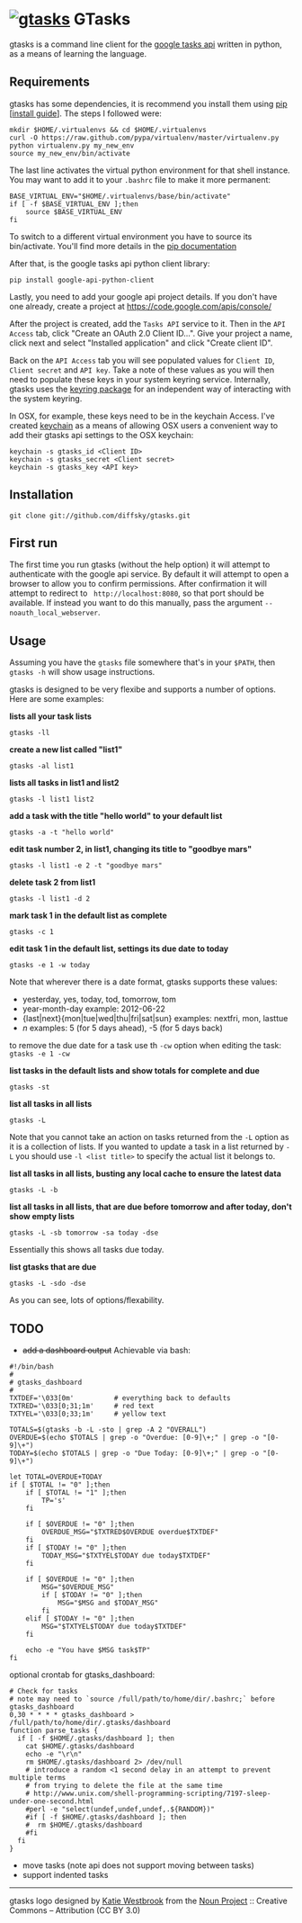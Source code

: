 # [![gtasks](https://raw.githubusercontent.com/diffsky/gtasks/master/assets/gtasks-64.png)](https://github.com/diffsky/gtasks) GTasks

gtasks is a command line client for the [google tasks api](https://developers.google.com/google-apps/tasks/) written in python, as a means of learning the language.

## Requirements

gtasks has some dependencies, it is recommend you install them using [pip](http://www.pip-installer.org/en/latest/index.html) [[install guide](http://www.pip-installer.org/en/latest/installing.html)]. The steps I followed were:

    mkdir $HOME/.virtualenvs && cd $HOME/.virtualenvs
    curl -O https://raw.github.com/pypa/virtualenv/master/virtualenv.py
    python virtualenv.py my_new_env
    source my_new_env/bin/activate

The last line activates the virtual python environment for that shell instance.
You may want to add it to your `.bashrc` file to make it more permanent:

    BASE_VIRTUAL_ENV="$HOME/.virtualenvs/base/bin/activate"
    if [ -f $BASE_VIRTUAL_ENV ];then
        source $BASE_VIRTUAL_ENV
    fi

To switch to a different virtual environment you have to source its bin/activate.
You'll find more details in the [pip documentation](http://www.pip-installer.org/en/latest/index.html)

After that, is the google tasks api python client library:

    pip install google-api-python-client

Lastly, you need to add your google api project details. If you don't have one already,
create a project at https://code.google.com/apis/console/

After the project is created, add the `Tasks API` service to it. Then in the
`API Access` tab, click "Create an OAuth 2.0 Client ID...". Give your project a name,
click next and select "Installed application" and click "Create client ID".

Back on the `API Access` tab you will see populated values for `Client ID`,
`Client secret` and `API key`. Take a note of these values as you will then need to populate
these keys in your system keyring service. Internally, gtasks uses the [keyring package](https://pypi.python.org/pypi/keyring) for an independent way of interacting with the system keyring.

In OSX, for example, these keys need to be in the keychain Access. I've created [keychain](https://github.com/diffsky/keychain)
as a means of allowing OSX users a convenient way to add their gtasks api settings to the OSX keychain:
```
keychain -s gtasks_id <Client ID>
keychain -s gtasks_secret <Client secret>
keychain -s gtasks_key <API key>
```

## Installation

    git clone git://github.com/diffsky/gtasks.git

## First run

The first time you run gtasks (without the help option) it will attempt to authenticate with the google api service.
By default it will attempt to open a browser to allow you to confirm permissions. After confirmation it will attempt to
redirect to ` http://localhost:8080`, so that port should be available. If instead you want to do this manually, pass the argument `--noauth_local_webserver`.

## Usage

Assuming you have the `gtasks` file somewhere that's in your `$PATH`, then `gtasks -h` will show usage instructions.

gtasks is designed to be very flexibe and supports a number of options. Here are some examples:

**lists all your task lists**
```
gtasks -ll
```
**create a new list called "list1"**
```
gtasks -al list1
```
**lists all tasks in list1 and list2**
```
gtasks -l list1 list2
```
**add a task with the title "hello world" to your default list**
```
gtasks -a -t "hello world"
```
**edit task number 2, in list1, changing its title to "goodbye mars"**
```
gtasks -l list1 -e 2 -t "goodbye mars"
```
**delete task 2 from list1**
```
gtasks -l list1 -d 2
```
**mark task 1 in the default list as complete**
```
gtasks -c 1
```
**edit task 1 in the default list, settings its due date to today**
```
gtasks -e 1 -w today
```
Note that wherever there is a date format, gtasks supports these values:

 - yesterday, yes, today, tod, tomorrow, tom
 - year-month-day example: 2012-06-22
 - {last|next}{mon|tue|wed|thu|fri|sat|sun} examples: nextfri, mon, lasttue
 - *n* examples: 5 (for 5 days ahead), -5 (for 5 days back)

to remove the due date for a task use th `-cw` option when editing the task: `gtasks -e 1 -cw`

**list tasks in the default lists and show totals for complete and due**
```
gtasks -st
```
**list all tasks in all lists**
```
gtasks -L
```
Note that you cannot take an action on tasks returned
from the `-L` option as it is a collection of lists. If you wanted to update a task
in a list returned by `-L` you should use `-l <list title>` to specify the actual list
it belongs to.

**list all tasks in all lists, busting any local cache to ensure the latest data**
```
gtasks -L -b
```
**list all tasks in all lists, that are due before tomorrow and after today, don't show empty lists**
```
gtasks -L -sb tomorrow -sa today -dse
```
Essentially this shows all tasks due today.

**list gtasks that are due**
```
gtasks -L -sdo -dse
```

As you can see, lots of options/flexability.


## TODO

 - <del>add a dashboard output</del> Achievable via bash:

```
#!/bin/bash
#
# gtasks_dashboard
#
TXTDEF='\033[0m'          # everything back to defaults
TXTRED='\033[0;31;1m'     # red text
TXTYEL='\033[0;33;1m'     # yellow text

TOTALS=$(gtasks -b -L -sto | grep -A 2 "OVERALL")
OVERDUE=$(echo $TOTALS | grep -o "Overdue: [0-9]\+;" | grep -o "[0-9]\+")
TODAY=$(echo $TOTALS | grep -o "Due Today: [0-9]\+;" | grep -o "[0-9]\+")

let TOTAL=OVERDUE+TODAY
if [ $TOTAL != "0" ];then
    if [ $TOTAL != "1" ];then
        TP='s'
    fi

    if [ $OVERDUE != "0" ];then
        OVERDUE_MSG="$TXTRED$OVERDUE overdue$TXTDEF"
    fi
    if [ $TODAY != "0" ];then
        TODAY_MSG="$TXTYEL$TODAY due today$TXTDEF"
    fi

    if [ $OVERDUE != "0" ];then
        MSG="$OVERDUE_MSG"
        if [ $TODAY != "0" ];then
            MSG="$MSG and $TODAY_MSG"
        fi
    elif [ $TODAY != "0" ];then
        MSG="$TXTYEL$TODAY due today$TXTDEF"
    fi

    echo -e "You have $MSG task$TP"
fi
```

optional crontab for gtasks_dashboard:

```
# Check for tasks
# note may need to `source /full/path/to/home/dir/.bashrc;` before gtasks_dashboard
0,30 * * * * gtasks_dashboard > /full/path/to/home/dir/.gtasks/dashboard
function parse_tasks {
  if [ -f $HOME/.gtasks/dashboard ]; then
    cat $HOME/.gtasks/dashboard
    echo -e "\r\n"
    rm $HOME/.gtasks/dashboard 2> /dev/null
    # introduce a random <1 second delay in an attempt to prevent multiple terms
    # from trying to delete the file at the same time
    # http://www.unix.com/shell-programming-scripting/7197-sleep-under-one-second.html
    #perl -e "select(undef,undef,undef,.${RANDOM})"
    #if [ -f $HOME/.gtasks/dashboard ]; then
    #  rm $HOME/.gtasks/dashboard
    #fi
  fi
}
```

 - move tasks (note api does not support moving between tasks)
 - support indented tasks


---

gtasks logo designed by [Katie Westbrook](http://thenounproject.com/katiewestbrook) from the [Noun Project](http://thenounproject.com/) :: Creative Commons – Attribution (CC BY 3.0)
